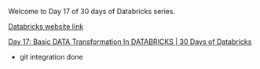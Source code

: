 Welcome to Day 17 of 30 days of Databricks series.

[Databricks website link](https://www.databricks.com/)  

[Day 17: Basic DATA Transformation In DATABRICKS | 30 Days of Databricks](https://youtu.be/8tXrOQmNMWY)

- git integration done